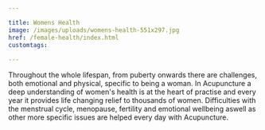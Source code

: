 ```yaml
---

title: Womens Health
image: /images/uploads/womens-health-551x297.jpg
href: /female-health/index.html
customtags:
  
---
```

Throughout the whole lifespan, from puberty onwards there are challenges, both emotional and physical, specific to being a woman. In Acupuncture a deep understanding of women's health is at the heart of practise and every year it provides life changing relief to thousands of women. Difficulties with the menstrual cycle, menopause, fertility and emotional wellbeing aswell as other more specific issues are helped every day with Acupuncture.
